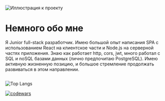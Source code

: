 ![Иллюстрация к проекту](https://github.com/lilDoppio/pics/blob/main/%D0%91%D0%B5%D0%B7%20%D0%BD%D0%B0%D0%B7%D0%B2%D0%B0%D0%BD%D0%B8%D1%8F.png)

# Немного обо мне 

Я Junior full-stack разработчик. Имею большой опыт написания SPA с использованием React на клиентское части и Node.js на серверной частях приложения. Знаю как работает http, cors, jwt, много работал с SQL и noSQL базами данных (лично предпочитаю PostgreSQL).  Имею активную жизненную позицию, и большое стремление продолжать развиваться в этом направлении.   

<p align="center"><img src="https://komarev.com/ghpvc/?username=lilDoppio&style=flat-square&color=blue" alt=""></p>

![Top Langs](https://github-readme-stats.vercel.app/api/top-langs/?username=lilDoppio&layout=compact&theme=vision-friendly-dark)

[![codewars](https://www.codewars.com/users/ReSigma/badges/large)](https://www.codewars.com/users/ReSigma)   

<!-- [![Anurag's GitHub stats](https://github-readme-stats.vercel.app/api?username=lilDoppio)](https://github.com/anuraghazra/github-readme-stats) -->
